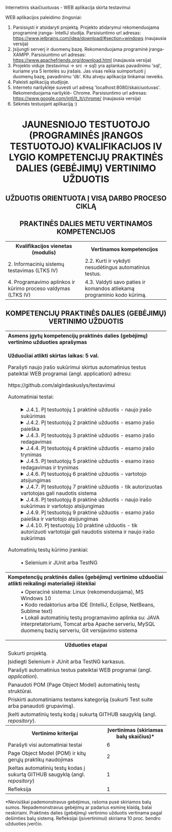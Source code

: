Internetinis skaičiuotuvas - WEB aplikacija skirta testavimui

WEB aplikacijos paleidimo žingsniai:
1. Parsisiųsti ir atsidaryti projektą. Projekto atidarymui rekomenduojama programinė įranga- IntelliJ studija. Parsisiuntimo url adresas: https://www.jetbrains.com/idea/download/#section=windows (naujausia versija)
2. Įsijungti serverį ir duomenų bazę. Rekomenduojama programinė įranga- XAMPP. Parsisiuntimo url adresas: https://www.apachefriends.org/download.html (naujausia versija)
3. Projekto viduje (testavimui -> src -> sql) yra aplankas pavadinimu 'sql', kuriame yra 5 lentelės su įrašais. Jas visas reikia suimportuoti į duomenų bazę, pavadinimu 'db'. Kitu atveju aplikacija tinkamai neveiks.
4. Paleisti aplikaciją studijoje. 
5. Interneto naršyklėje suvesti url adresą 'localhost:8080/skaiciuotuvas'. Rekomenduojama naršyklė- Chrome. Parsisiuntimo url adresas: https://www.google.com/intl/lt_lt/chrome/ (naujausia versija)
6. Sėkmės testuojant aplikaciją :)

<h1 align="center">JAUNESNIOJO TESTUOTOJO (PROGRAMINĖS ĮRANGOS TESTUOTOJO) KVALIFIKACIJOS IV LYGIO KOMPETENCIJŲ PRAKTINĖS DALIES (GEBĖJIMŲ) VERTINIMO UŽDUOTIS</h1>

<h2 align="center">UŽDUOTIS ORIENTUOTA Į VISĄ DARBO PROCESO CIKLĄ </h2>
<h2 align="center">PRAKTINĖS DALIES METU VERTINAMOS KOMPETENCIJOS</h2>

<table >
<tbody>
  <tr>
    <th> Kvalifikacijos vienetas (modulis)</th>
    <th>Vertinamos kompetencijos</th>
  </tr>
    <tr>
    <td>2. Informacinių sistemų testavimas (LTKS IV)</td>
    <td>2.2. Kurti ir vykdyti nesudėtingus automatinius testus.</td>
  </tr>
        <tr>
    <td>4. Programavimo aplinkos ir kūrimo proceso valdymas (LTKS IV)</td>
    <td>4.3. Valdyti savo paties ir komandos atliekamą programinio kodo kūrimą.</td>
  </tr>

</tbody>
</table>

<h2 align="center">KOMPETENCIJŲ PRAKTINĖS DALIES (GEBĖJIMŲ) VERTINIMO UŽDUOTIS </h2>

<table>
<tbody>
  <tr>
    <th align="left" colspan="2">Asmens įgytų kompetencijų praktinės dalies (gebėjimų) vertinimo užduoties aprašymas</th>
    
  </tr>
    <tr>
    <td colspan="2">
      
<b>Užduočiai atlikti skirtas laikas: 5 val.</b>
<p>Parašyti naujo įrašo sukūrimui skirtus automatinius testus pateiktai WEB programai (angl. application) adresu:</p>
<p>https://github.com/algirdaskuslys/testavimui</p>
<dl>   
<dt>Automatiniai testai:</dt>
<br>
 <dd> <details>
<summary>J.4.1. PĮ testuotojų 1 praktinė užduotis - naujo įrašo sukūrimas</summary>
<br>
   <dl>
<dd>•	Naujo vartotojo registracija (pozityvus ir negatyvus testas)</dd>
<dd>•	Esamo vartotojo prisijungimas (pozityvus ir negatyvus testas)</dd>
<dd>•	Naujo įrašo sukūrimas (pozityvus ir negatyvus testas)</dd>
<dd>•	Esamo įrašo paieška (pozityvus ir negatyvus testas)</dd>
   </dl>  
</details></dd>
   <dd> <details>
<summary>J.4.2. PĮ testuotojų 2 praktinė užduotis - esamo įrašo paieška</summary>
<br>
   <dl>
<dd>•	Naujo vartotojo registracija (pozityvus ir negatyvus testas)</dd>
<dd>•	Esamo vartotojo prisijungimas (pozityvus ir negatyvus testas)</dd>
<dd>•	Naujo įrašo sukūrimas (pozityvus ir negatyvus testas)</dd>
<dd>•	Esamo įrašo paieška (pozityvus ir negatyvus testas)</dd>
   </dl>  
</details></dd>
     <dd> <details>
<summary>J.4.3. PĮ testuotojų 3 praktinė užduotis - esamo įrašo redagavimas</summary>
<br>
   <dl>
<dd>•	Naujo vartotojo registracija (pozityvus ir negatyvus testas)</dd>
<dd>•	Esamo vartotojo prisijungimas (pozityvus ir negatyvus testas)</dd>
<dd>•	Naujo įrašo sukūrimas (pozityvus ir negatyvus testas)</dd>
<dd>•	Esamo įrašo paieška (pozityvus ir negatyvus testas)</dd>
<dd>•	Esamo įrašo redagavimas (pozityvus ir negatyvus testas)</dd>
   </dl>  
</details></dd>
       <dd> <details>
<summary>J.4.4. PĮ testuotojų 4 praktinė užduotis - esamo įrašo trynimas</summary>
<br>
   <dl>
<dd>•	Naujo vartotojo registracija (pozityvus ir negatyvus testas)</dd>
<dd>•	Esamo vartotojo prisijungimas (pozityvus ir negatyvus testas)</dd>
<dd>•	Naujo įrašo sukūrimas (pozityvus ir negatyvus testas)</dd>
<dd>•	Esamo įrašo paieška (pozityvus ir negatyvus testas)</dd>
<dd>•	Esamo įrašo ištrynimas (pozityvus ir negatyvus testas)</dd>
   </dl>  
</details></dd>
         <dd> <details>
<summary>J.4.5. PĮ testuotojų 5 praktinė užduotis - esamo iraso redagavimas ir trynimas</summary>
<br>
   <dl>
<dd>•	Naujo vartotojo registracija (pozityvus ir negatyvus testas)</dd>
<dd>•	Esamo vartotojo prisijungimas (pozityvus ir negatyvus testas)</dd>
<dd>•	Naujo įrašo sukūrimas (pozityvus ir negatyvus testas)</dd>
<dd>•	Esamo įrašo paieška (pozityvus ir negatyvus testas)</dd>
<dd>•	Esamo įrašo redagavimas (pozityvus ir negatyvus testas)</dd>
<dd>•	Esamo įrašo ištrynimas (pozityvus ir negatyvus testas)</dd>
   </dl>  
</details open></dd>
           <dd> <details>
<summary>J.4.6. PĮ testuotojų 6 praktinė užduotis - vartotojo atsijungimas</summary>
<br>
   <dl>
<dd>•	Naujo vartotojo registracija (pozityvus ir negatyvus testas)</dd>
<dd>•	Esamo vartotojo prisijungimas (pozityvus ir negatyvus testas)</dd>
<dd>•	Vartotojo atsijungimas (pozityvus testas)</dd>
   </dl>  
</details></dd>
             <dd> <details>
<summary>J.4.7. PĮ testuotojų 7 praktinė užduotis - tik autorizuotas vartotojas gali naudotis sistema</summary>
<br>
   <dl>
<dd>•	Naujo vartotojo registracija (pozityvus ir negatyvus testas)</dd>
<dd>•	Esamo vartotojo prisijungimas (pozityvus ir negatyvus testas)</dd>
<dd>•	Vartotojo atsijungimas (pozityvus testas)</dd>
<dd>•	Tik autorizuoti vartotojai gali naudotis sistema (pozityvus ir negatyvus testas)</dd>
   </dl>  
</details></dd>
               <dd> <details>
<summary>J.4.8. PĮ testuotojų 8 praktinė užduotis - naujo irašo sukūrimas ir vartotojo atsijungimas</summary>
<br>
   <dl>
<dd>•	Naujo vartotojo registracija (pozityvus ir negatyvus testas)</dd>
<dd>•	Esamo vartotojo prisijungimas (pozityvus ir negatyvus testas)</dd>
<dd>•	Naujo įrašo sukūrimas (pozityvus ir negatyvus testas)</dd>
<dd>•	Esamo įrašo paieška (pozityvus ir negatyvus testas)</dd>     
<dd>•	Vartotojo atsijungimas (pozityvus testas)</dd>
   </dl>  
</details></dd>
               <dd> <details>
<summary>J.4.9. PĮ testuotojų 9 praktinė užduotis - esamo įrašo paieška ir vartotojo atsijungimas</summary>
<br>
   <dl>
<dd>•	Naujo vartotojo registracija (pozityvus ir negatyvus testas)</dd>
<dd>•	Esamo vartotojo prisijungimas (pozityvus ir negatyvus testas)</dd>
<dd>•	Naujo įrašo sukūrimas (pozityvus ir negatyvus testas)</dd>
<dd>•	Esamo įrašo paieška (pozityvus ir negatyvus testas)</dd>     
<dd>•	Vartotojo atsijungimas (pozityvus testas)</dd>
   </dl>  
</details></dd>
           <dd> <details>
<summary>J.4.10. PĮ testuotojų 10 praktinė užduotis - tik autorizuoti vartotojai gali naudotis sistema ir naujo irašo sukūrimas</summary>
<br>
   <dl>
<dd>•	Naujo vartotojo registracija (pozityvus ir negatyvus testas)</dd>
<dd>•	Esamo vartotojo prisijungimas (pozityvus ir negatyvus testas)</dd>
<dd>•	Naujo įrašo sukūrimas (pozityvus ir negatyvus testas)</dd>
<dd>•	Esamo įrašo paieška (pozityvus ir negatyvus testas)</dd>     
<dd>•	Tik autorizuoti vartotojai gali naudotis sistema (pozityvus ir negatyvus testas)</dd>
   </dl>  
</details></dd>
</dl>    

<dl>  
<dt>Automatinių testų kūrimo įrankiai:</dt>
<br>
<dd>•	Selenium ir JUnit arba TestNG</dd>
</dl>
      
   </td>

  </tr>
  <tr>
    <th align="left" colspan="2">Kompetencijų praktinės dalies (gebėjimų) vertinimo užduočiai atlikti reikalingi materialieji ištekliai</th>
  </tr>
      <tr>
    <td align="left" colspan="2">
      <dl>
       
<dd>•	Operacinė sistema: Linux (rekomenduojama), MS Windows 10</dd>
<dd>•	Kodo redaktorius arba IDE (IntelliJ, Eclipse, NetBeans, Sublime text)</dd>
<dd>•	Lokali automatinių testų programavimo aplinka su: JAVA interpretatoriumi, Tomcat arba Apache serveriu, MySQL duomenų bazių serveriu, Git versijavimo sistema</dd>
</dl> 
      </td>
  </tr>

  <tr><th colspan="2"> Užduoties etapai</th></tr>
   <tr><td colspan="2">Sukurti projektą.</td></tr>
   <tr><td colspan="2">Įsidiegti Selenium ir JUnit arba TestNG karkasus.</td></tr>
  <tr><td colspan="2">Parašyti automatinius testus pateiktai WEB programai (angl. <i>application</i>).</td></tr>
  <tr><td colspan="2">Panaudoti POM (Page Object Model) automatinių testų struktūrai.</td></tr>
  <tr><td colspan="2">Priskirti automatiniams testams kategoriją (sukurti Test suite arba panaudoti grupavimą).</td></tr>
  <tr><td colspan="2">Įkelti automatinių testų kodą į sukurtą GITHUB saugyklą (angl. <i>repository</i>). </td></tr>
   
  <tr><th >Vertinimo kriterijai</th><th>Įvertinimas (skiriamas balų skaičius)*</th></tr>
  <tr><td>Parašyti visi automatiniai testai</td><td>6</td></tr>
  <tr><td>Page Object Model (POM) ir kitų gerųjų praktikų naudojimas</td><td>2</td></tr>
  <tr><td>Įkeltas automatinių testų kodas į sukurtą GITHUB saugyklą (angl. <i>repository</i>)</td><td>1</td></tr>
  <tr><td>Refleksija</td><td>1</td></tr>
</tbody>
</table>

*Nevisiškai pademonstravus gebėjimus, rašoma pusė skiriamos balų sumos. Nepademonstravus gebėjimų ar padarius esminę klaidą, balai neskiriami.
Praktinės dalies (gebėjimų) vertinimo užduotis vertinama pagal dešimties balų sistemą. Refleksijai (įsivertinimui) skiriama 10 proc. bendro užduoties įverčio.

